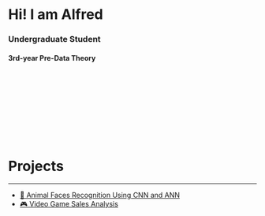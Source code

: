 <br>
<br>
<br>
<br>
<br>
<br>
<br>
<br>
<h1><b>Hi! I am Alfred</b></h1>
<h3>Undergraduate Student</h3>
<h4>3rd-year Pre-Data Theory</h4>
<br>
<br>
<br>
<br>
<br>
<br>
<br>
<br>

<h1>Projects</h1>

***

* [🐶 Animal Faces Recognition Using CNN and ANN](</projects/Animal Faces Recognition/Animal Faces Recognition Report>)
* [🎮 Video Game Sales Analysis](https://github.com/alfredmastan/Video-Game-Sales-Analysis/blob/main/Video%20Game%20Sales%20EDA.ipynb)

